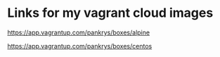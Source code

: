Links for my vagrant cloud images
============================
<https://app.vagrantup.com/pankrys/boxes/alpine>

<https://app.vagrantup.com/pankrys/boxes/centos>
